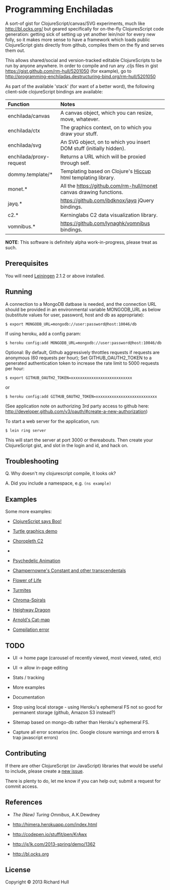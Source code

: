 Programming Enchiladas
======================

A sort-of gist for ClojureScript/canvas/SVG experiments, much like http://bl.ocks.org/ 
but geared specifically for on-the-fly ClojuresScript code generation: getting sick
of setting up yet another lein/noir for every new folly,
so it makes more sense to have a framework which loads public 
ClojureScript gists directly from github, compiles them on the fly 
and serves them out.

This allows shared/social and version-tracked editable ClojureScripts
to be run by anyone anywhere. In order to compile and run any .cljs files in gist
https://gist.github.com/rm-hull/5201050 (for example), go to 
http://programming-enchiladas.destructuring-bind.org/rm-hull/5201050

As part of the available 'stack' (for want of a better word), the 
following client-side clojureScript bindings are available:

| Function | Notes |
|:---------|:------|
| enchilada/canvas | A canvas object, which you can resize, move, whatever. |
| enchilada/ctx | The graphics context, on to which you draw your stuff. |
| enchilada/svg | An SVG object, on to which you insert DOM stuff (initially hidden). |
| enchilada/proxy-request | Returns a URL which will be proxied through self. |
| dommy.template/* |  Templating based on Clojure's [Hiccup](https://github.com/weavejester/hiccup/) html templating library. |
| monet.* | All the https://github.com/rm-hull/monet canvas drawing functions. |
| jayq.* | https://github.com/ibdknox/jayq jQuery bindings. |
| c2.* | Kerninglabs C2 data visualization library. |
| vomnibus.* | https://github.com/lynaghk/vomnibus bindings. |

**NOTE**: This software is definitely alpha work-in-progress, please treat as such.

## Prerequisites

You will need [Leiningen](https://github.com/technomancy/leiningen) 2.1.2 or
above installed.

## Running

A connection to a MongoDB datbase is needed, and the connection URL should be 
provided in an environmental variable MONGODB_URL as below (substitute values for
user, password, host and db as appropriate):

    $ export MONGODB_URL=mongodb://user:password@host:10046/db

If using heroku, add a config param:

    $ heroku config:add MONGODB_URL=mongodb://user:password@host:10046/db

Optional: By default, Github aggressively throttles requests if requests are anonymous 
(60 requests per hour); Set GITHUB_OAUTH2_TOKEN to a generated authentication token to 
increase the rate limit to 5000 requests per hour:

    $ export GITHUB_OAUTH2_TOKEN=xxxxxxxxxxxxxxxxxxxxxxxxxxx

or 

    $ heroku config:add GITHUB_OAUTH2_TOKEN=xxxxxxxxxxxxxxxxxxxxxxxxxxx

(See application note on authorizing 3rd party access to github here:
http://developer.github.com/v3/oauth/#create-a-new-authorization)

To start a web server for the application, run:

    $ lein ring server

This will start the server at port 3000 or thereabouts. Then create your 
ClojureScript gist, and slot in the login and id, and hack on.

## Troubleshooting

Q. Why doesn't my clojurescript compile, it looks ok? 

A. Did you include a namespace, e.g. `(ns example)`

## Examples

Some more examples:

* [ClojureScript says Boo!](http://programming-enchiladas.destructuring-bind.org/rm-hull/5201050)

* [Turtle graphics demo](http://programming-enchiladas.destructuring-bind.org/rm-hull/5229369)

* [Choropleth C2](http://programming-enchiladas.destructuring-bind.org/rm-hull/5514551)
* 
* [Psychedelic Animation](http://programming-enchiladas.destructuring-bind.org/rm-hull/5522065)

* [Champernowne's Constant and other transcendentals](http://programming-enchiladas.destructuring-bind.org/rm-hull/5233367)

* [Flower of Life](http://programming-enchiladas.destructuring-bind.org/rm-hull/5257851)

* [Turmites](http://programming-enchiladas.destructuring-bind.org/rm-hull/5259306)

* [Chroma-Spirals](http://programming-enchiladas.destructuring-bind.org/rm-hull/5278162)

* [Heighway Dragon](http://programming-enchiladas.destructuring-bind.org/rm-hull/5285431)

* [Arnold's Cat-map](http://programming-enchiladas.destructuring-bind.org/rm-hull/5491968)

* [Compilation error](http://programming-enchiladas.destructuring-bind.org/rm-hull/5272126)

## TODO

* UI -> home page (carousel of recently viewed, most viewed, rated, etc)

* UI -> allow in-page editing

* Stats / tracking

* More examples

* Documentation

* Stop using local storage - using Heroku's ephemeral FS not so good for permanent storage (github, Amazon S3 instead?)

* Sitemap based on mongo-db rather than Heroku's ephemeral FS.

* Capture all error scenarios (inc. Google closure warnings and errors & trap javascript errors)

## Contributing

If there are other ClojureScript (or JavaScript) libraries that would be
useful to include, please create a 
[new issue](https://github.com/rm-hull/programming-enchiladas/issues/new).

There is plenty to do, let me know if you can help out; submit a request 
for commit access.

## References

* _The (New) Turing Omnibus_, A.K.Dewdney

* http://himera.herokuapp.com/index.html

* http://codepen.io/stuffit/pen/KrAwx

* http://js1k.com/2013-spring/demo/1362

* http://bl.ocks.org

## License

Copyright © 2013 Richard Hull
